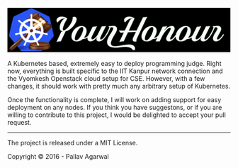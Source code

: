 ![YourHonour Banner](server/views/img/yourhonourlogo.png)

A Kubernetes based, extremely easy to deploy programming judge. Right now, everything
is built specific to the IIT Kanpur network connection and the Vyomkesh Openstack cloud
setup for CSE. However, with a few changes, it should work with pretty much any arbitrary
setup of Kubernetes.

Once the functionality is complete, I will work on adding support for easy deployment
on any nodes. If you think you have suggestons, or if you are willing to contribute to
this project, I would be delighted to accept your pull request.


---

The project is released under a MIT License.

Copyright © 2016 - Pallav Agarwal

